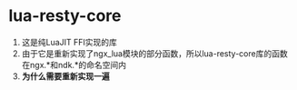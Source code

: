 # lua-resty-core

1. 这是纯LuaJIT FFI实现的库
2. 由于它是重新实现了ngx_lua模块的部分函数，所以lua-resty-core库的函数在ngx.*和ndk.*的命名空间内
3. **为什么需要重新实现一遍**
